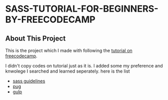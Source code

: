 # SASS-TUTORIAL-FOR-BEGINNERS-BY-FREECODECAMP

## About This Project

This is the project which I made with following the [tutorial on freecodecamp](https://www.youtube.com/watch?v=_a5j7KoflTs).

I didn't copy codes on tutorial just as it is. I added some my preference and knwolege I searched and learned seperately. here is the list

- [sass guidelines](https://sass-guidelin.es/ko/)
- [pug](https://pugjs.org)
- [gulp](https://gulpjs.com)
